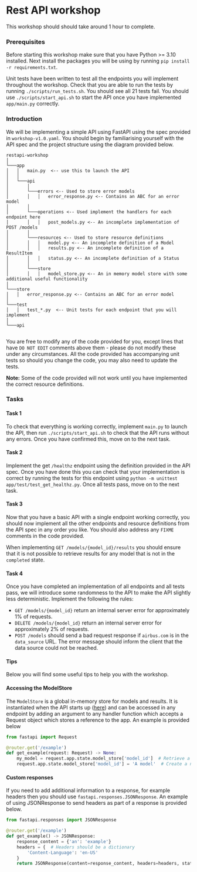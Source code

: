 # Rest API workshop

This workshop should should take around 1 hour to complete.

### Prerequisites

Before starting this workshop make sure that you have Python >= 3.10 installed. Next install the
packages you will be using by running `pip install -r requirements.txt`.

Unit tests have been written to test all the endpoints you will implement throughout the workshop. Check that you are able
to run the tests by running `./scripts/run_tests.sh`. You should see all 21 tests fail. You should use `./scripts/start_api.sh`
to start the API once you have implemented `app/main.py` correctly.

### Introduction

We will be implementing a simple API using FastAPI using the spec provided in `workshop-v1.0.yaml`. You should begin by 
familiarising yourself with the API spec and the project structure using the diagram provided below.

```
restapi-workshop 
│
└───app
│   │   main.py  <-- use this to launch the API
│   │
│   └───api
│       │
│       └───errors <-- Used to store error models
│       │   │   error_response.py <-- Contains an ABC for an error model
│       │
│       └───operations <-- Used implement the handlers for each endpoint here
│       │   │   post_models.py <-- An incomplete implementation of POST /models
│       │
│       └───resources <-- Used to store resource definitions
│       │   │   model.py <-- An incomplete definition of a Model
│       │   │   results.py <-- An incomplete definition of a ResultItem
│       │   │   status.py <-- An incomplete definition of a Status
│       │
│       └───store
│       │   │   model_store.py <-- An in memory model store with some additional useful functionality
│ 
└───store
│   │   error_response.py <-- Contains an ABC for an error model
│ 
└───test
│   │   test_*.py  <-- Unit tests for each endpoint that you will implement
│
└───api
   
```

You are free to modify any of the code provided for you, except lines that have `DO NOT EDIT` comments above
them - please do not modify these under any circumstances. All the code provided has accompanying unit tests so should you
change the code, you may also need to update the tests. 

**Note:** Some of the code provided will not work until you have implemented the correct resource definitions.

### Tasks

#### Task 1

To check that everything is working correctly, implement `main.py` to launch the API, then run `./scripts/start_api.sh` 
to check that the API runs without any errors. Once you have confirmed this, move on to the next task.


#### Task 2

Implement the get `/healthz` endpoint using the definition provided in the API spec. Once you have done this you can check
that your implementation is correct by running the tests for this endpoint using `python -m unittest app/test/test_get_healthz.py`.
Once all tests pass, move on to the next task.

#### Task 3

Now that you have a basic API with a single endpoint working correctly, you should now implement all the other endpoints
and resource definitions from the API spec in any order you like. You should also address any `FIXME` comments in the code
provided. 

When implementing `GET /models/{model_id}/results` you should ensure that it is not possible to retrieve results for any
model that is not in the `completed` state.


#### Task 4

Once you have completed an implementation of all endpoints and all tests pass, we will introduce some randomness to the API
to make the API slightly less deterministic. Implement the following the rules:

- `GET /models/{model_id}` return an internal server error for approximately 1% of requests.
- `DELETE /models/{model_id}` return an internal server error for approximately 2% of requests.
- `POST /models` should send a bad request response if `airbus.com` is in the `data_source` URL. The error message should
inform the client that the data source could not be reached.


#### Tips

Below you will find some useful tips to help you with the workshop.

#### Accessing the ModelStore

The `ModelStore` is a global in-memory store for models and results. It is instantiated when the API starts up ([here](https://github.com/james-zafar/restapi-workshop/blob/main/app/main.py#L10)) 
and can be accessed in any endpoint by adding an argument to any handler function which accepts a Request object which 
stores a reference to the app. An example is provided below

```python
from fastapi import Request

@router.get('/example')
def get_example(request: Request) -> None:
    my_model = request.app.state.model_store['model_id']  # Retrieve a model
    request.app.state.model_store['model_id'] = 'A model'  # Create a new model
```

#### Custom responses

If you need to add additional information to a response, for example headers then you should use `fastapi.responses.JSONResponse`.
An example of using JSONResponse to send headers as part of a response is provided below.

```python
from fastapi.responses import JSONResponse

@router.get('/example')
def get_example() -> JSONResponse:
    response_content = {'an': 'example'}
    headers = {  # Headers should be a dictionary
        'Content-Language': 'en-US'
    }
    return JSONResponse(content=response_content, headers=headers, status_code=200)
```